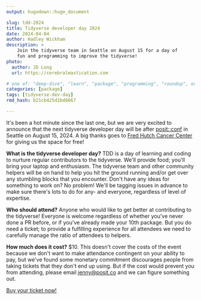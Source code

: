 ```yaml
---
output: hugodown::hugo_document

slug: tdd-2024
title: Tidyverse developer day 2024
date: 2024-04-04
author: Hadley Wickham
description: >
    Join the tidyverse team in Seattle on August 15 for a day of 
    fun and programming to improve the tidyverse!
photo:
  author: JD Long
  url: https://cerebralmastication.com

# one of: "deep-dive", "learn", "package", "programming", "roundup", or "other"
categories: [package] 
tags: [tidyverse-dev-day]
rmd_hash: b21cb425d1bd8667

---
```


<!--
TODO:
* [x] Look over / edit the post's title in the yaml
* [x] Edit (or delete) the description; note this appears in the Twitter card
* [x] Pick category and tags (see existing with [`hugodown::tidy_show_meta()`](https://rdrr.io/pkg/hugodown/man/use_tidy_post.html))
* [x] Find photo & update yaml metadata
* [x] Create `thumbnail-sq.jpg`; height and width should be equal
* [x] Create `thumbnail-wd.jpg`; width should be >5x height
* [x] [`hugodown::use_tidy_thumbnails()`](https://rdrr.io/pkg/hugodown/man/use_tidy_post.html)
-->

It's been a hot minute since the last one, but we are very excited to announce that the next tidyverse developer day will be after [posit::conf](https://posit.co/conference/) in Seattle on August 15, 2024. A big thanks goes to [Fred Hutch Cancer Center](https://www.fredhutch.org/en.html) for giving us the space for free!

**What is the tidyverse developer day?** TDD is a day of learning and coding to nurture regular contributors to the tidyverse. We'll provide food; you'll bring your laptop and enthusiasm. The tidyverse team and other community helpers will be on hand to help you hit the ground running and/or get over any stumbling blocks that you encounter. Don't have any ideas for something to work on? No problem! We'll be tagging issues in advance to make sure there's lots to do for any- and everyone, regardless of level of expertise.

**Who should attend?** Anyone who would like to get better at contributing to the tidyverse! Everyone is welcome regardless of whether you've never done a PR before, or if you've already made your 10th package. But you do need a ticket; to provide a fulfilling experience for all attendees we need to carefully manage the ratio of attendees to helpers.

**How much does it cost?** \$10. This doesn't cover the costs of the event because we don't want to make attendance contingent on your ability to pay, but we've found some monetary commitment discourages people from taking tickets that they don't end up using. But if the cost would prevent you from attending, please email <jenny@posit.co> and we can figure something out.

[Buy your ticket now!](https://www.eventbrite.com/e/tidyverse-developer-day-2024-tickets-876018203027?aff=oddtdtcreator)

